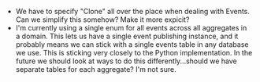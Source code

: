 - We have to specify "Clone" all over the place when dealing with Events. Can we simplify this somehow? Make it more expicit?
- I'm currently using a single enum for all events across all aggregates in a domain. This lets us have a single event publishing
  instance, and it probably means we can stick with a single events table in any database we use. This is sticking very closely to
  the Python implementation. In the future we should look at ways to do this differently...should we have separate tables for each
  aggregate? I'm not sure.